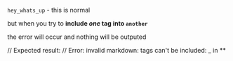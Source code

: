`hey_whats_up` - this is normal

but when you try to **include _one_ tag into `another`**

the error will occur and nothing will be outputed

// Expected result:
// Error: invalid markdown: tags can't be included: _ in **